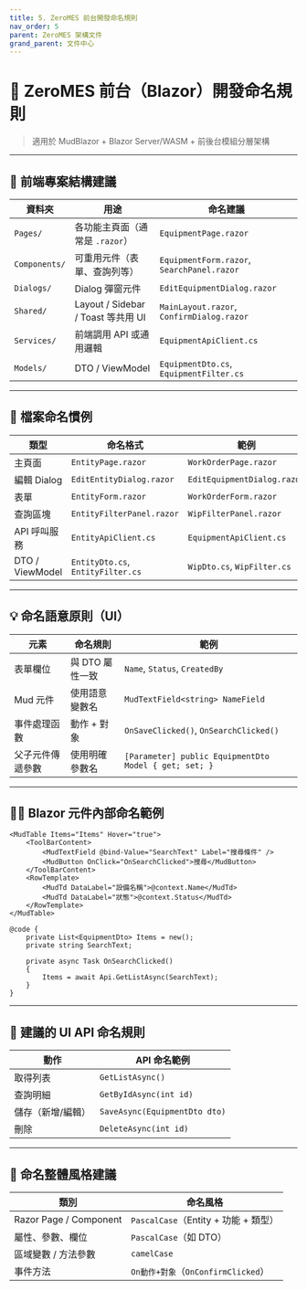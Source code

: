 ```yaml
---
title: 5. ZeroMES 前台開發命名規則
nav_order: 5
parent: ZeroMES 架構文件
grand_parent: 文件中心
---
```


# 🎨 ZeroMES 前台（Blazor）開發命名規則

> 適用於 MudBlazor + Blazor Server/WASM + 前後台模組分層架構

---

## 🧱 前端專案結構建議

| 資料夾 | 用途 | 命名建議 |
|--------|------|----------|
| `Pages/` | 各功能主頁面（通常是 `.razor`） | `EquipmentPage.razor` |
| `Components/` | 可重用元件（表單、查詢列等） | `EquipmentForm.razor`, `SearchPanel.razor` |
| `Dialogs/` | Dialog 彈窗元件 | `EditEquipmentDialog.razor` |
| `Shared/` | Layout / Sidebar / Toast 等共用 UI | `MainLayout.razor`, `ConfirmDialog.razor` |
| `Services/` | 前端調用 API 或通用邏輯 | `EquipmentApiClient.cs` |
| `Models/` | DTO / ViewModel | `EquipmentDto.cs`, `EquipmentFilter.cs` |

---

## 📁 檔案命名慣例

| 類型 | 命名格式 | 範例 |
|------|----------|------|
| 主頁面 | `EntityPage.razor` | `WorkOrderPage.razor` |
| 編輯 Dialog | `EditEntityDialog.razor` | `EditEquipmentDialog.razor` |
| 表單 | `EntityForm.razor` | `WorkOrderForm.razor` |
| 查詢區塊 | `EntityFilterPanel.razor` | `WipFilterPanel.razor` |
| API 呼叫服務 | `EntityApiClient.cs` | `EquipmentApiClient.cs` |
| DTO / ViewModel | `EntityDto.cs`, `EntityFilter.cs` | `WipDto.cs`, `WipFilter.cs` |

---

## 💡 命名語意原則（UI）

| 元素 | 命名規則 | 範例 |
|------|-----------|------|
| 表單欄位 | 與 DTO 屬性一致 | `Name`, `Status`, `CreatedBy` |
| Mud 元件 | 使用語意變數名 | `MudTextField<string> NameField` |
| 事件處理函數 | 動作 + 對象 | `OnSaveClicked()`, `OnSearchClicked()` |
| 父子元件傳遞參數 | 使用明確參數名 | `[Parameter] public EquipmentDto Model { get; set; }` |

---

## 🧑‍💻 Blazor 元件內部命名範例

```razor
<MudTable Items="Items" Hover="true">
    <ToolBarContent>
        <MudTextField @bind-Value="SearchText" Label="搜尋條件" />
        <MudButton OnClick="OnSearchClicked">搜尋</MudButton>
    </ToolBarContent>
    <RowTemplate>
        <MudTd DataLabel="設備名稱">@context.Name</MudTd>
        <MudTd DataLabel="狀態">@context.Status</MudTd>
    </RowTemplate>
</MudTable>

@code {
    private List<EquipmentDto> Items = new();
    private string SearchText;

    private async Task OnSearchClicked()
    {
        Items = await Api.GetListAsync(SearchText);
    }
}
```

---

## 🔧 建議的 UI API 命名規則

| 動作 | API 命名範例 |
|------|----------------|
| 取得列表 | `GetListAsync()` |
| 查詢明細 | `GetByIdAsync(int id)` |
| 儲存（新增/編輯） | `SaveAsync(EquipmentDto dto)` |
| 刪除 | `DeleteAsync(int id)` |

---

## 🧾 命名整體風格建議

| 類別 | 命名風格 |
|------|----------|
| Razor Page / Component | `PascalCase`（Entity + 功能 + 類型） |
| 屬性、參數、欄位 | `PascalCase`（如 DTO） |
| 區域變數 / 方法參數 | `camelCase` |
| 事件方法 | `On動作+對象`（`OnConfirmClicked`） |
